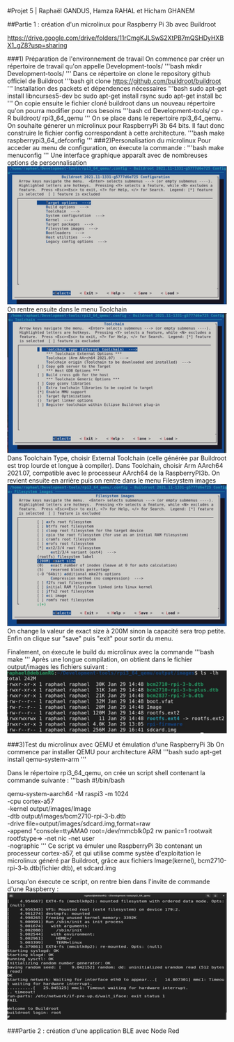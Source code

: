 #Projet 5 | Raphaël GANDUS, Hamza RAHAL et Hicham GHANEM

##Partie 1 : création d'un microlinux pour Raspberry Pi 3b avec Buildroot

https://drive.google.com/drive/folders/11rCmgKJLSwS2XtPB7mQSHDyHXBX1_gZ8?usp=sharing

###1) Préparation de l'environnement de travail
On commence par créer un répertoire de travail qu'on appelle Development-tools/
'''bash
mkdir Development-tools/
'''
Dans ce répertoire on clone le repository github officiel de Buildroot
'''bash
git clone https://github.com/buildroot/buildroot
'''
Installation des packets et dépendences nécessaires
'''bash
sudo apt-get install libncurses5-dev bc
sudo apt-get install rsync
sudo apt-get install bc
'''
On copie ensuite le fichier cloné buildroot dans un nouveau répertoire qu'on pourra modifier pour nos besoins
'''bash
cd Development-tools/
cp -R buildroot/ rpi3_64_qemu
'''
On se place dans le repertoire rpi3_64_qemu. On souhaite génerer un microlinux pour RaspberryPi 3b 64 bits. Il faut donc construire le fichier config correspondant à cette architecture.
'''bash
make raspberrypi3_64_defconfig
'''
###2)Personalisation du microlinux
Pour acceder au menu de configuration, on éxecute la commande : 
'''bash
make menuconfig
'''
Une interface graphique apparaît avec de nombreuses options de personnalisation
![1.jpg](./1.jpg)
On rentre ensuite dans le menu Toolchain
![2.jpg](./2.jpg)
Dans Toolchain Type, choisir External Toolchain (celle générée par Buildroot est trop lourde et longue à compiler).
Dans Toolchain, choisir Arm AArch64 2021.07, compatible avec le processeur AArch64 de la RaspberryPI3b.
On revient ensuite en arrière puis on rentre dans le menu Filesystem images
![3.jpg](./3.jpg)
On change la valeur de exact size à 200M sinon la capacité sera trop petite.
Enfin on clique sur "save" puis "exit" pour sortir du menu.

Finalement, on éxecute le build du microlinux avec la commande 
'''bash
make
'''
Après une longue compilation, on obtient dans le fichier output/images les fichiers suivant :
![4.jpg](./4.jpg)

###3)Test du microlinux avec QEMU et émulation d'une RaspberryPi 3b
On commence par installer QEMU pour architecture ARM
'''bash
sudo apt-get install qemu-system-arm
'''

Dans le répertoire rpi3_64_qemu, on crée un script shell contenant la commande suivante :
'''bash
#!/bin/bash

qemu-system-aarch64 -M raspi3 -m 1024 \
                    -cpu cortex-a57 \
                    -kernel output/images/Image \
                    -dtb output/images/bcm2710-rpi-3-b.dtb \
                    -drive file=output/images/sdcard.img,format=raw \
                    -append "console=ttyAMA0 root=/dev/mmcblk0p2 rw panic=1 rootwait rootfstype=>
                    -net nic -net user \
                    -nographic
'''
Ce script va émuler une RaspberryPi 3b contenant un processeur cortex-a57, et qui utilise comme systèe d'exploitation le microlinux généré par Buildroot, grâce aux fichiers Image(kernel), bcm2710-rpi-3-b.dtb(fichier dtb), et sdcard.img

Lorsqu'on éxecute ce script, on rentre bien dans l'invite de commande d'une Raspberry : 
![5.jpg](./5.jpg)



###Partie 2 : création d'une application BLE avec Node Red

